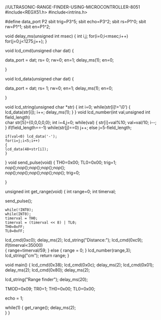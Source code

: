 //ULTRASONIC-RANGE-FINDER-USING-MICROCONTROLLER-8051
#include<REGX51.h>
#include<intrins.h>   

#define data_port P2 
sbit trig=P3^5;
sbit echo=P3^2;
sbit rs=P1^0;
sbit rw=P1^1;
sbit en=P1^2;
 
 void delay_ms(unsigned int msec)
{
	int i,j;
	for(i=0;i<msec;i++)
    for(j=0;j<1275;j++);
}
 
void lcd_cmd(unsigned char dat) 
{
	
data_port = dat;
rs= 0;
rw=0;
en=1;
delay_ms(1);
en=0;

}
 
void lcd_data(unsigned char dat) 
{
	
data_port = dat;
rs= 1;
rw=0;
en=1;
delay_ms(1);
en=0;

}
 
void lcd_string(unsigned char *str) 
{
int i=0;
while(str[i]!='\0')
{
  lcd_data(str[i]);
  i++;
  delay_ms(1);
}
}
void lcd_number(int val,unsigned int field_length)			
	char str[5]={0,0,0,0,0};
	int i=4,j=0;
	while(val)
	{
	str[i]=val%10;
	val=val/10;
	i--;
	}
	if(field_length==-1)
		while(str[j]==0) j++;
	else
		j=5-field_length;

	if(val<0) lcd_data('-');
	for(i=j;i<5;i++)
	{
	lcd_data(48+str[i]);
	}
}
void send_pulse(void) 
{
	TH0=0x00;
	TL0=0x00; 
 trig=1;
 _nop_();_nop_();_nop_();_nop_();_nop_();	
 _nop_();_nop_();_nop_();_nop_();_nop_();
 trig=0;
    
} 
 
unsigned int get_range(void)
{
 int range=0;
 int timerval;
 
 send_pulse();
	
	while(!INT0);          
	while(INT0);        
	timerval = TH0;
	timerval = (timerval << 8) | TL0;
	TH0=0xFF;
	TL0=0xFF;
 lcd_cmd(0xc0);
 delay_ms(2);
 lcd_string("Distance:");
 lcd_cmd(0xc9);
 if(timerval<35000)   
 {
  range=timerval/59;
 }
 else
 {
	 range = 0;
 }
  lcd_number(range,3);
 lcd_string("cm");
	return range; 
 }
 
void main()
{
  lcd_cmd(0x38);
  lcd_cmd(0x0c);
  delay_ms(2);
  lcd_cmd(0x01);
  delay_ms(2);
  lcd_cmd(0x80);
  delay_ms(2);
	
  lcd_string("Range finder");
  delay_ms(20);
	
  TMOD=0x09;
  TR0=1;
  TH0=0x00;
	TL0=0x00;
 
  echo = 1;	
     
  
 while(1)
 { 
	 get_range();
   delay_ms(2);   
 }
}
